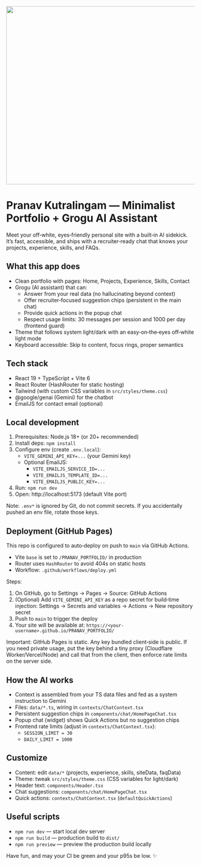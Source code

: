 <div align="center">
<img width="1200" height="475" alt="GHBanner" src="https://github.com/user-attachments/assets/0aa67016-6eaf-458a-adb2-6e31a0763ed6" />
</div>

# Pranav Kutralingam — Minimalist Portfolio + Grogu AI Assistant

Meet your off‑white, eyes‑friendly personal site with a built‑in AI sidekick. It’s fast, accessible, and ships with a recruiter‑ready chat that knows your projects, experience, skills, and FAQs.

## What this app does
- Clean portfolio with pages: Home, Projects, Experience, Skills, Contact
- Grogu (AI assistant) that can:
  - Answer from your real data (no hallucinating beyond context)
  - Offer recruiter‑focused suggestion chips (persistent in the main chat)
  - Provide quick actions in the popup chat
  - Respect usage limits: 30 messages per session and 1000 per day (frontend guard)
- Theme that follows system light/dark with an easy‑on‑the‑eyes off‑white light mode
- Keyboard accessible: Skip to content, focus rings, proper semantics

## Tech stack
- React 19 + TypeScript + Vite 6
- React Router (HashRouter for static hosting)
- Tailwind (with custom CSS variables in `src/styles/theme.css`)
- @google/genai (Gemini) for the chatbot
- EmailJS for contact email (optional)

## Local development
1. Prerequisites: Node.js 18+ (or 20+ recommended)
2. Install deps: `npm install`
3. Configure env (create `.env.local`):
   - `VITE_GEMINI_API_KEY=...` (your Gemini key)
   - Optional EmailJS:
     - `VITE_EMAILJS_SERVICE_ID=...`
     - `VITE_EMAILJS_TEMPLATE_ID=...`
     - `VITE_EMAILJS_PUBLIC_KEY=...`
4. Run: `npm run dev`
5. Open: http://localhost:5173 (default Vite port)

Note: `.env*` is ignored by Git, do not commit secrets. If you accidentally pushed an env file, rotate those keys.

## Deployment (GitHub Pages)
This repo is configured to auto‑deploy on push to `main` via GitHub Actions.
- Vite `base` is set to `/PRANAV_PORTFOLIO/` in production
- Router uses `HashRouter` to avoid 404s on static hosts
- Workflow: `.github/workflows/deploy.yml`

Steps:
1. On GitHub, go to Settings → Pages → Source: GitHub Actions
2. (Optional) Add `VITE_GEMINI_API_KEY` as a repo secret for build‑time injection: Settings → Secrets and variables → Actions → New repository secret
3. Push to `main` to trigger the deploy
4. Your site will be available at: `https://<your-username>.github.io/PRANAV_PORTFOLIO/`

Important: GitHub Pages is static. Any key bundled client‑side is public. If you need private usage, put the key behind a tiny proxy (Cloudflare Worker/Vercel/Node) and call that from the client, then enforce rate limits on the server side.

## How the AI works
- Context is assembled from your TS data files and fed as a system instruction to Gemini
- Files: `data/*.ts`, wiring in `contexts/ChatContext.tsx`
- Persistent suggestion chips in `components/chat/HomePageChat.tsx`
- Popup chat (widget) shows Quick Actions but no suggestion chips
- Frontend rate limits (adjust in `contexts/ChatContext.tsx`):
  - `SESSION_LIMIT = 30`
  - `DAILY_LIMIT = 1000`

## Customize
- Content: edit `data/*` (projects, experience, skills, siteData, faqData)
- Theme: tweak `src/styles/theme.css` (CSS variables for light/dark)
- Header text: `components/Header.tsx`
- Chat suggestions: `components/chat/HomePageChat.tsx`
- Quick actions: `contexts/ChatContext.tsx` (`defaultQuickActions`)

## Useful scripts
- `npm run dev` — start local dev server
- `npm run build` — production build to `dist/`
- `npm run preview` — preview the production build locally

Have fun, and may your CI be green and your p95s be low. ✨
